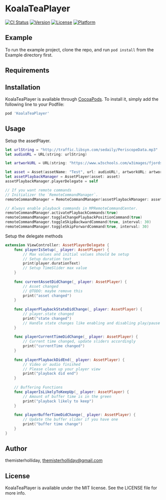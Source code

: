 # KoalaTeaPlayer

[![CI Status](http://img.shields.io/travis/themisterholliday/KoalaTeaPlayer.svg?style=flat)](https://travis-ci.org/themisterholliday/KoalaTeaPlayer)
[![Version](https://img.shields.io/cocoapods/v/KoalaTeaPlayer.svg?style=flat)](http://cocoapods.org/pods/KoalaTeaPlayer)
[![License](https://img.shields.io/cocoapods/l/KoalaTeaPlayer.svg?style=flat)](http://cocoapods.org/pods/KoalaTeaPlayer)
[![Platform](https://img.shields.io/cocoapods/p/KoalaTeaPlayer.svg?style=flat)](http://cocoapods.org/pods/KoalaTeaPlayer)

## Example

To run the example project, clone the repo, and run `pod install` from the Example directory first.

## Requirements

## Installation

KoalaTeaPlayer is available through [CocoaPods](http://cocoapods.org). To install
it, simply add the following line to your Podfile:

```ruby
pod 'KoalaTeaPlayer'
```

## Usage
Setup the assetPlayer.

```swift
let urlString = "http://traffic.libsyn.com/sedaily/PeriscopeData.mp3"
let audioURL = URL(string: urlString)

let artworkURL = URL(string: "https://www.w3schools.com/w3images/fjords.jpg")

let asset = Asset(assetName: "Test", url: audioURL!, artworkURL: artworkURL)
let assetPlaybackManager = AssetPlayer(asset: asset)
assetPlaybackManager.playerDelegate = self

// If you want remote commands
// Initializer the `RemoteCommandManager`.
remoteCommandManager = RemoteCommandManager(assetPlaybackManager: assetPlaybackManager)

// Always enable playback commands in MPRemoteCommandCenter.
remoteCommandManager.activatePlaybackCommands(true)
remoteCommandManager.toggleChangePlaybackPositionCommand(true)
remoteCommandManager.toggleSkipBackwardCommand(true, interval: 30)
remoteCommandManager.toggleSkipForwardCommand(true, interval: 30)
```

Setup the delegate methods
```swift
extension ViewController: AssetPlayerDelegate {
    func playerIsSetup(_ player: AssetPlayer) {
        // Max values and initial values should be setup
        // Setup duration text
        print(player.durationText)
        // Setup TimeSlider max value
    }
    
    func currentAssetDidChange(_ player: AssetPlayer) {
        // Asset changed
        // @TODO: maybe remove this
        print("asset changed")
    }
    
    func playerPlaybackStateDidChange(_ player: AssetPlayer) {
        // player.state changed
        print("state changed")
        // Handle state changes like enabling and disabling play/pause buttons
    }
    
    func playerCurrentTimeDidChange(_ player: AssetPlayer) {
        // Current time changed, update sliders accordingly
        print("currentTime changed")
    }
    
    func playerPlaybackDidEnd(_ player: AssetPlayer) {
        // Video or audio finished
        // Please clean up your player view
        print("playback did end")
    }
    
    // Buffering Functions
    func playerIsLikelyToKeepUp(_ player: AssetPlayer) {
        // Amount of buffer time is in the green
        print("playback likely to keep")
    }
    
    func playerBufferTimeDidChange(_ player: AssetPlayer) {
        // Update the buffer slider if you have one
        print("buffer time change")
    }
}
```

## Author

themisterholliday, themisterholliday@gmail.com

## License

KoalaTeaPlayer is available under the MIT license. See the LICENSE file for more info.